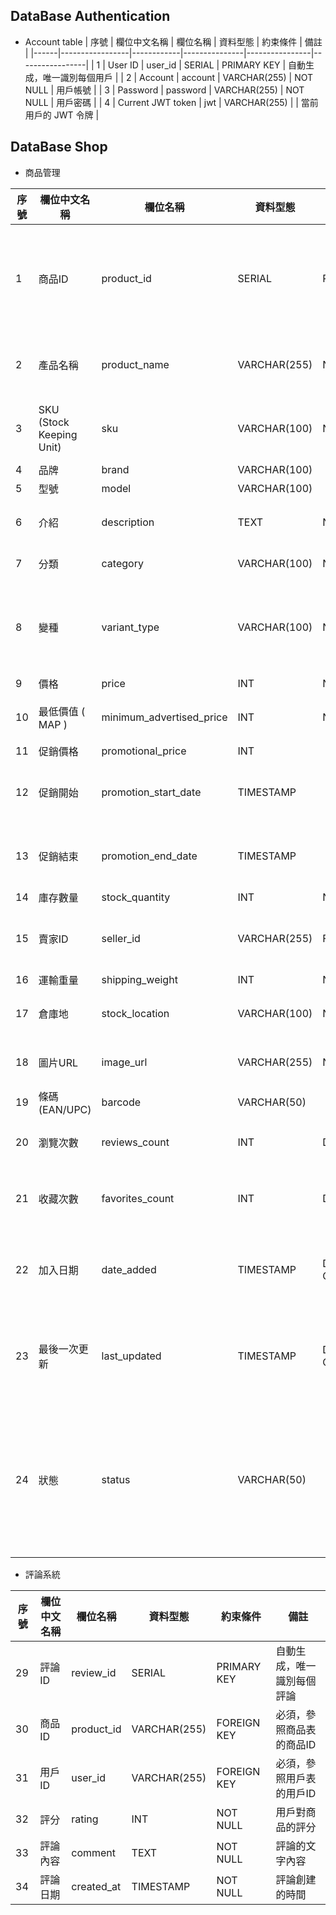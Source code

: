 
## DataBase Authentication
* Account table
| 序號 | 欄位中文名稱     | 欄位名稱    | 資料型態      | 約束條件       | 備註            |
|------|-----------------|------------|---------------|----------------|-----------------|
| 1    | User ID         | user_id    | SERIAL        | PRIMARY KEY    | 自動生成，唯一識別每個用戶 |
| 2    | Account         | account    | VARCHAR(255)  | NOT NULL       | 用戶帳號        |
| 3    | Password        | password   | VARCHAR(255)  | NOT NULL       | 用戶密碼        |
| 4    | Current JWT token | jwt       | VARCHAR(255)  |                | 當前用戶的 JWT 令牌 |


## DataBase Shop
* 商品管理

| 序號 | 欄位中文名稱      | 欄位名稱             | 資料型態      | 約束條件              | 備註                                 |
|------|-------------------|----------------------|---------------|-----------------------|--------------------------------------|
| 1    | 商品ID            | product_id           | SERIAL        | PRIMARY KEY           | 自動生成，唯一識別每個商品             |
| 2    | 產品名稱          | product_name         | VARCHAR(255)  | NOT NULL              | 商品名稱必須填寫                      |
| 3    | SKU (Stock Keeping Unit) | sku                | VARCHAR(100)  | NOT NULL              | 唯一庫存單位代碼                      |
| 4    | 品牌              | brand                | VARCHAR(100)  |                       |                                      |
| 5    | 型號              | model                | VARCHAR(100)  |                       |                                      |
| 6    | 介紹              | description          | TEXT          | NOT NULL              | 商品詳細描述                          |
| 7    | 分類              | category             | VARCHAR(100)  | NOT NULL              | 商品類別                              |
| 8    | 變種              | variant_type         | VARCHAR(100)  | NOT NULL              | 例如顏色、大小等選項                    |
| 9    | 價格              | price                | INT           | NOT NULL              |                                      |
| 10   | 最低價值 ( MAP )  | minimum_advertised_price | INT           | NOT NULL              | 最低廣告價格                          |
| 11   | 促銷價格          | promotional_price    | INT           |                       |                                      |
| 12   | 促銷開始          | promotion_start_date | TIMESTAMP     |                       | 促銷價格開始時間                      |
| 13   | 促銷結束          | promotion_end_date   | TIMESTAMP     |                       | 促銷價格結束時間                      |
| 14   | 庫存數量          | stock_quantity       | INT           | NOT NULL              |                                      |
| 15   | 賣家ID           | seller_id            | VARCHAR(255)  | FOREIGN KEY           | 關聯至賣家資料表                      |
| 16   | 運輸重量          | shipping_weight      | INT           | NOT NULL              |                                      |
| 17   | 倉庫地            | stock_location       | VARCHAR(100)  | NOT NULL              | 商品庫存位置                          |
| 18   | 圖片URL          | image_url            | VARCHAR(255)  | NOT NULL              | 商品圖片路徑                          |
| 19   | 條碼 (EAN/UPC)   | barcode              | VARCHAR(50)   |                       |                                      |
| 20   | 瀏覽次數         | reviews_count        | INT           | DEFAULT 0             | 商品評論次數                          |
| 21   | 收藏次數         | favorites_count      | INT           | DEFAULT 0             | 商品被收藏次數                        |
| 22   | 加入日期          | date_added           | TIMESTAMP     | DEFAULT CURRENT_TIMESTAMP | 商品加入平台的時間                   |
| 23   | 最後一次更新      | last_updated         | TIMESTAMP     | DEFAULT CURRENT_TIMESTAMP | 商品資訊最後更新的時間               |
| 24   | 狀態              | status               | VARCHAR(50)   |                       | 商品銷售狀態，例如「在售」、「缺貨」等 |

* 評論系統

| 序號 | 欄位中文名稱 | 欄位名稱    | 資料型態   | 約束條件      | 備註         |
|------|-------------|------------|------------|---------------|--------------|
| 29   | 評論ID       | review_id   | SERIAL     | PRIMARY KEY   | 自動生成，唯一識別每個評論 |
| 30   | 商品ID       | product_id  | VARCHAR(255) | FOREIGN KEY | 必須，參照商品表的商品ID  |
| 31   | 用戶ID       | user_id     | VARCHAR(255) | FOREIGN KEY | 必須，參照用戶表的用戶ID  |
| 32   | 評分         | rating      | INT        | NOT NULL     | 用戶對商品的評分       |
| 33   | 評論內容     | comment     | TEXT       | NOT NULL     | 評論的文字內容       |
| 34   | 評論日期     | created_at  | TIMESTAMP  | NOT NULL     | 評論創建的時間       |


